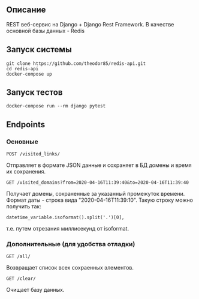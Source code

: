 ## Описание

REST веб-сервис на Django + Django Rest Framework. В качестве основной базы данных - Redis

## Запуск системы

```
git clone https://github.com/theodor85/redis-api.git
cd redis-api
docker-compose up
```

## Запуск тестов

```
docker-compose run --rm django pytest
```

## Endpoints

### Основные

```
POST /visited_links/
```
Отправляет в формате JSON данные и сохраняет в БД домены и время их сохранения.


```
GET /visited_domains?from=2020-04-16T11:39:40&to=2020-04-16T11:39:40
```
Получает домены, сохраненные за указанный промежуток времени.
Формат даты - строка вида "2020-04-16T11:39:10". 
Такую строку можно получить так: 
```
datetime_variable.isoformat().split('.')[0],
```
т.е. путем отрезания миллисекунд от isoformat.

### Дополнительные (для удобства отладки)

```
GET /all/
```
Возвращает список всех сохраенных элементов.
```
GET /clear/
```
Очищает базу данных.